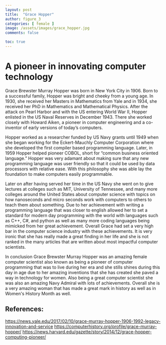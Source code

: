 ```yaml
---
layout: post
title:  "Grace Hopper"
author: figure_3
categories: [ female ]
image: /assets/images/grace_hopper.jpg
comments: false

toc: true
---
```

<!-- English Section -->
# A pioneer in innovating computer technology
Grace Brewster Murray Hopper was born in New York City in 1906. Born to a successful family, Hopper was bright and cheeky from a young age. In 1930, she received her Masters in Mathematics from Yale and in 1934, she received her PhD in Mathematics and Mathematical Physics. After the attack on Pearl Harbor and with the US entering World War II, Hopper enlisted in the US Naval Reserves in December 1943. There she worked closely with Howard Aiken, a pioneer in computer engineering and a co-inventor of early versions of today’s computers. 

Hopper worked as a researcher funded by US Navy grants until 1949 when she began working for the Eckert-Mauchly Computer Corporation where she developed the first compiler based programming language. Later, in 1959 Hopper helped pioneer COBOL, short for “common business oriented language.” Hopper was very adamant about making sure that any new programming language was user friendly so that it could be used by data processors with relative ease. With this philosophy she was able lay the foundation to make computers easily programmable.

Later on after having served her time in the US Navy she went on to give lectures at colleges such as MIT, University of Tennessee, and many more colleges  around the United States  about computer science with topics on how nanoseconds and micro seconds work with computers to others to teach them about something. Due to her achievement with writing a programming language that was closer to english allowed her to set a standard for modern day programming with the world with languages such as C++, C#, and python as well as many more coding languages being mimicked from her great achievement. Overall Grace had set a very high bar in the computer science industry with these achievements. It is very ironic that she has really made a great finding in her life and she is not ranked in the many articles that are written about most impactful computer scientists.

In conclusion Grace Brewster Murray Hopper was an amazing female computer scientist also known as being a pioneer of computer programming that was to live during her era and she stills shines during this day in age due to her amazing inventions that she has created she paved a way in technology for women. Also being a great computer scientist she was also an amazing Navy Admiral with lots of achievements. Overall she is a very amazing woman that has made a great mark in history as well as in Women's History Month as well. 


## References:
https://news.yale.edu/2017/02/10/grace-murray-hopper-1906-1992-legacy-innovation-and-service 
https://computerhistory.org/profile/grace-murray-hopper/ 
https://news.harvard.edu/gazette/story/2014/12/grace-hopper-computing-pioneer/ 